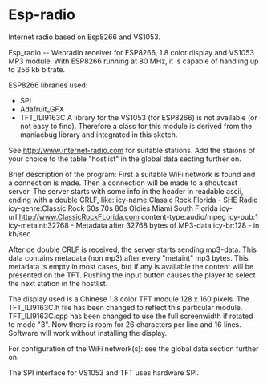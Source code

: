 # Esp-radio
Internet radio based on Esp8266 and VS1053.

Esp_radio -- Webradio receiver for ESP8266, 1.8 color display and VS1053 MP3 module.
With ESP8266 running at 80 MHz, it is capable of handling up to 256 kb bitrate.

 ESP8266 libraries used:
  - SPI
  - Adafruit_GFX
  - TFT_ILI9163C
 A library for the VS1053 (for ESP8266) is not available (or not easy to find).  Therefore
 a class for this module is derived from the maniacbug library and integrated in this sketch.

 See http://www.internet-radio.com for suitable stations.  Add the staions of your choice
 to the table "hostlist" in the global data secting further on.

 Brief description of the program:
 First a suitable WiFi network is found and a connection is made.
 Then a connection will be made to a shoutcast server.  The server starts with some
 info in the header in readable ascii, ending with a double CRLF, like:
 icy-name:Classic Rock Florida - SHE Radio
 icy-genre:Classic Rock 60s 70s 80s Oldies Miami South Florida
 icy-url:http://www.ClassicRockFLorida.com
 content-type:audio/mpeg
 icy-pub:1
 icy-metaint:32768          - Metadata after 32768 bytes of MP3-data
 icy-br:128                 - in kb/sec 

 After de double CRLF is received, the server starts sending mp3-data.  This data contains
 metadata (non mp3) after every "metaint" mp3 bytes.  This metadata is empty in most cases,
 but if any is available the content will be presented on the TFT.
 Pushing the input button causes the player to select the next station in the hostlist.

 The display used is a Chinese 1.8 color TFT module 128 x 160 pixels.  The TFT_ILI9163C.h
 file has been changed to reflect this particular module.  TFT_ILI9163C.cpp has been
 changed to use the full screenwidth if rotated to mode "3".  Now there is room for 26
 characters per line and 16 lines.  Software will work without installing the display.

 For configuration of the WiFi network(s): see the global data section further on.

 The SPI interface for VS1053 and TFT uses hardware SPI.

